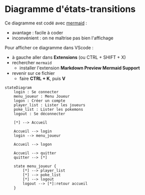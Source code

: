 # Diagramme d'états-transitions

Ce diagramme est codé avec [mermaid](https://mermaid.js.org/syntax/stateDiagram.html) :

* avantage : facile à coder
* inconvénient : on ne maîtrise pas bien l'affichage

Pour afficher ce diagramme dans VScode :

* à gauche aller dans **Extensions** (ou CTRL + SHIFT + X)
* rechercher `mermaid`
  * installer l'extension **Markdown Preview Mermaid Support**
* revenir sur ce fichier
  * faire **CTRL + K**, puis **V**


```mermaid
stateDiagram
    login : Se connecter
    menu_joueur : Menu Joueur
    logon : Créer un compte
    player_list : Lister les joueurs
    poke_list : Lister les pokemons
    logout : Se déconnecter
    
    [*] --> Accueil
    
    Accueil --> login
    login --> menu_joueur
    
    Accueil --> logon
    
    Accueil --> quitter
    quitter --> [*]
    
    state menu_joueur {
    	[*] --> player_list
    	[*] --> poke_list
    	[*] --> logout
        logout --> [*]:retour accueil
    }
```